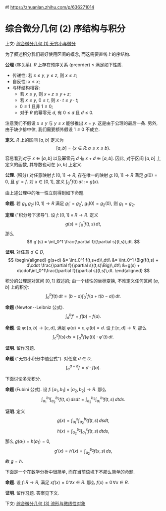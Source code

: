 #! https://zhuanlan.zhihu.com/p/636271014
# 综合微分几何 (2) 序结构与积分

上文: [综合微分几何 (1) 无穷小与微分](https://zhuanlan.zhihu.com/p/636269555)

为了叙述积分我们最好使用区间的概念, 而这需要直线上的序结构.

**公理** (序关系). $R$ 上存在预序关系 (preorder) $\leq$ 满足如下性质.

- 传递性: 若 $x\leq y$, $y\leq z$, 则 $x\leq z$;
- 自反性: $x\leq x$;
- 与环结构相容:
  - 若 $x\leq y$, 则 $x+z \leq y+z$;
  - 若 $x\leq y$, $0\leq t$, 则 $x\cdot t \leq y\cdot t$;
  - $0\leq 1$ 且非 $1 \leq 0$;
  - 对于 $R$ 的幂零元 $d$, 有 $0\leq d$ 且 $d\leq 0$.

注意我们不假设 $x\leq y$ 与 $y\leq x$ 能够推出 $x=y$.
这是由于公理的最后一条.
另外, 由于缺少排中律, 我们需要额外假设 $1\leq 0$ 不成立.

**定义**. $R$ 上的区间 $[a,b]$ 定义为
$$
[a,b] = \{ x\in R \colon a\leq x \leq b\}.
$$

容易看到对于 $x\in [a,b]$ 以及幂零元 $d$ 有 $x+d \in [a,b]$. 因此, 对于区间 $[a,b]$ 上定义的函数, 其导数也可在 $[a,b]$ 上定义.

**公理**. (积分) 对任意映射 $f \colon [0,1] \to R$, 存在唯一的映射 $g \colon [0,1] \to R$ 满足 $g(0) = 0$, 且 $g' = f$. 对 $x\in [0,1]$, 定义 $\displaystyle \int_0^x f(t)\,dt := g(x)$.

由上述公理中的唯一性立刻得到如下命题.

**命题**. 若 $g_1,g_2\colon [0,1] \to R$ 满足 $g_1'=g_2'$, $g_1(0)=g_2(0)$, 则 $g_1=g_2$.

**定理** ("积分号下求导"). 设 $f\colon [0,1] \times R \to R$. 定义
$$
g(s) = \int_0^1 f(t,s)\,dt,
$$
那么
$$
g'(s) = \int_0^1 \frac{\partial f}{\partial s}(t,s)\,dt.
$$

**证明**. 对任意 $d\in D$,
$$
\begin{aligned}
  g(s+d) &= \int_0^1 f(t,s+d)\,dt\\
  &= \int_0^1 \Big(f(t,s) + d\cdot \frac{\partial f}{\partial s}(t,s)\Big)\,dt\\
  &=g(s) + d\cdot\int_0^1\frac{\partial f}{\partial s}(t,s)\,dt.
\end{aligned}
$$

积分的公理是对区间 $[0,1]$ 叙述的; 由一个线性的坐标变换, 不难定义任何区间 $[a,b]$ 上的积分:
$$
\int_a^b f(t)\,dt = (b-a) \int_0^1 f(a+t(b-a))\,dt.
$$

**命题** (Newton--Leibniz 公式).
$$
\int_a^b f' = f(b) - f(a).
$$

**命题**. 设 $\varphi \colon [a,b] \to [c,d]$, 满足 $\varphi(a) = c, \varphi(b) = d$. 设 $f \colon [c,d] \to R$, 那么
$$
\int_c^d f(s)\,ds = \int_a^b f(\varphi(t))\cdot \varphi'(t)\,dt.
$$

**证明**. 留作习题.

**命题** ("无穷小积分中值公式"). 对任意 $d\in D$,
$$
\int_a^{a+d} f = d\cdot f(a).
$$

下面讨论多元积分.

**命题** (Fubini 公式). 设 $f \colon [a_1,b_1] \times [a_2,b_2] \to R$. 那么
$$
\int_{a_1}^{b_1}\int_{a_2}^{b_2}f(t,s)\,dsdt = \int_{a_2}^{b_2}\int_{a_1}^{b_1}f(t,s)\,dtds.
$$

**证明**. 定义
$$
g(x) = \int_{a_1}^{x}\int_{a_2}^{b_2}f(t,s)\,dsdt,
$$
$$
h(x) = \int_{a_2}^{b_2}\int_{a_1}^{x}f(t,s)\,dtds,
$$
那么 $g(a_1) = h(a_1) = 0$,
$$
g'(x) = h'(x) = \int_{a_2}^{b_2}f(x,s)\,ds,
$$
故 $g =h$.

下面是一个在数学分析中很简单, 而在当前语境下不那么简单的命题.

**命题**. 设 $f \colon R \to R$, 满足 $xf(x) = 0\,\forall x\in R$. 那么 $f(x) = 0\,\forall x\in R$.

**证明**. 留作习题. 答案见下文.

下文: [综合微分几何 (3) 流形与微线性对象](https://zhuanlan.zhihu.com/p/637528859)